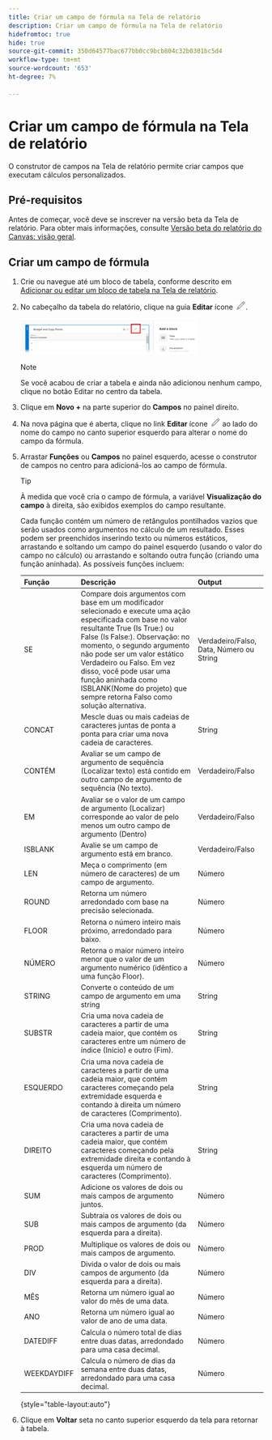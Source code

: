 ```yaml
---
title: Criar um campo de fórmula na Tela de relatório
description: Criar um campo de fórmula na Tela de relatório
hidefromtoc: true
hide: true
source-git-commit: 350d64577bac677bb0cc9bcb804c32b0301bc5d4
workflow-type: tm+mt
source-wordcount: '653'
ht-degree: 7%

---
```



# Criar um campo de fórmula na Tela de relatório

O construtor de campos na Tela de relatório permite criar campos que executam cálculos personalizados.

## Pré-requisitos

Antes de começar, você deve se inscrever na versão beta da Tela de relatório. Para obter mais informações, consulte [Versão beta do relatório do Canvas: visão geral](/help/quicksilver/product-announcements/betas/canvas-dashboards-beta/reporting-canvas-beta-overview.md).

## Criar um campo de fórmula

1. Crie ou navegue até um bloco de tabela, conforme descrito em [Adicionar ou editar um bloco de tabela na Tela de relatório](../../../reports-and-dashboards/reporting-canvas/table-blocks/add-or-edit-report-table.md).
1. No cabeçalho da tabela do relatório, clique na guia **Editar** ícone ![](assets/edit-icon.png).

   ![](assets/edit-icon-table-header-350x71.png)

   >[!NOTE]
   >
   >Se você acabou de criar a tabela e ainda não adicionou nenhum campo, clique no botão Editar no centro da tabela.

1. Clique em **Novo +** na parte superior do **Campos** no painel direito.
1. Na nova página que é aberta, clique no link **Editar** ícone ![](assets/edit-icon.png) ao lado do nome do campo no canto superior esquerdo para alterar o nome do campo da fórmula.
1. Arrastar **Funções** ou **Campos** no painel esquerdo, acesse o construtor de campos no centro para adicioná-los ao campo de fórmula.


   >[!TIP]
   >
   >À medida que você cria o campo de fórmula, a variável **Visualização do campo** à direita, são exibidos exemplos do campo resultante.

   Cada função contém um número de retângulos pontilhados vazios que serão usados como argumentos no cálculo de um resultado. Esses podem ser preenchidos inserindo texto ou números estáticos, arrastando e soltando um campo do painel esquerdo (usando o valor do campo no cálculo) ou arrastando e soltando outra função (criando uma função aninhada). As possíveis funções incluem:

   | Função | Descrição | Output |
   |---|---|---|
   | SE | Compare dois argumentos com base em um modificador selecionado e execute uma ação especificada com base no valor resultante True (Is True:) ou False (Is False:). Observação: no momento, o segundo argumento não pode ser um valor estático Verdadeiro ou Falso. Em vez disso, você pode usar uma função aninhada como ISBLANK(Nome do projeto) que sempre retorna Falso como solução alternativa. | Verdadeiro/Falso, Data, Número ou String |
   | CONCAT | Mescle duas ou mais cadeias de caracteres juntas de ponta a ponta para criar uma nova cadeia de caracteres. | String |
   | CONTÉM | Avaliar se um campo de argumento de sequência (Localizar texto) está contido em outro campo de argumento de sequência (No texto). | Verdadeiro/Falso |
   | EM | Avaliar se o valor de um campo de argumento (Localizar) corresponde ao valor de pelo menos um outro campo de argumento (Dentro) | Verdadeiro/Falso |
   | ISBLANK | Avalie se um campo de argumento está em branco. | Verdadeiro/Falso |
   | LEN | Meça o comprimento (em número de caracteres) de um campo de argumento. | Número |
   | ROUND | Retorna um número arredondado com base na precisão selecionada. | Número |
   | FLOOR | Retorna o número inteiro mais próximo, arredondado para baixo. | Número |
   | NÚMERO | Retorna o maior número inteiro menor que o valor de um argumento numérico (idêntico a uma função Floor). | Número |
   | STRING | Converte o conteúdo de um campo de argumento em uma string | String |
   | SUBSTR | Cria uma nova cadeia de caracteres a partir de uma cadeia maior, que contém os caracteres entre um número de índice (Início) e outro (Fim). | String |
   | ESQUERDO | Cria uma nova cadeia de caracteres a partir de uma cadeia maior, que contém caracteres começando pela extremidade esquerda e contando à direita um número de caracteres (Comprimento). | String |
   | DIREITO | Cria uma nova cadeia de caracteres a partir de uma cadeia maior, que contém caracteres começando pela extremidade direita e contando à esquerda um número de caracteres (Comprimento). | String |
   | SUM | Adicione os valores de dois ou mais campos de argumento juntos. | Número |
   | SUB | Subtraia os valores de dois ou mais campos de argumento (da esquerda para a direita). | Número |
   | PROD | Multiplique os valores de dois ou mais campos de argumento. | Número |
   | DIV | Divida o valor de dois ou mais campos de argumento (da esquerda para a direita). | Número |
   | MÊS | Retorna um número igual ao valor do mês de uma data. | Número |
   | ANO | Retorna um número igual ao valor de ano de uma data. | Número |
   | DATEDIFF | Calcula o número total de dias entre duas datas, arredondado para uma casa decimal. | Número |
   | WEEKDAYDIFF | Calcula o número de dias da semana entre duas datas, arredondado para uma casa decimal. | Número |

   {style="table-layout:auto"}

1. Clique em **Voltar** seta no canto superior esquerdo da tela para retornar à tabela.
